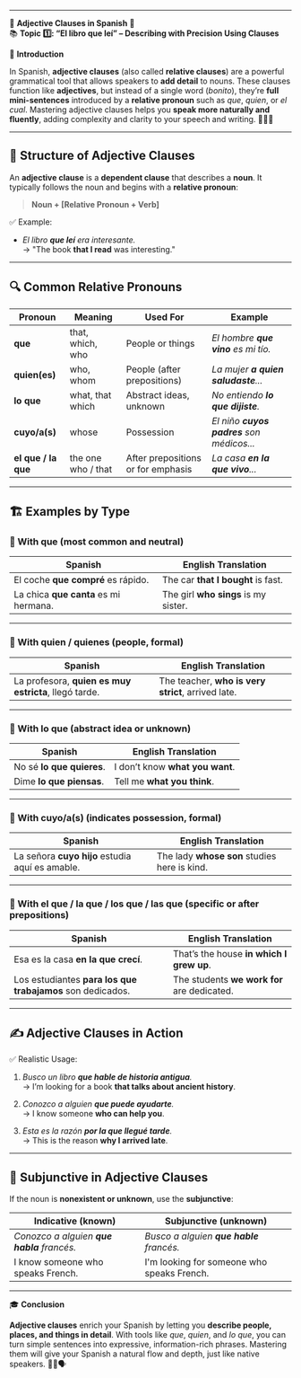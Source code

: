 
---
🌟 **Adjective Clauses in Spanish** 🌟  
📚 **Topic 1️⃣: “El libro que leí” – Describing with Precision Using Clauses**

📘 **Introduction**

In Spanish, **adjective clauses** (also called **relative clauses**) are a powerful grammatical tool that allows speakers to **add detail** to nouns. These clauses function like **adjectives**, but instead of a single word (_bonito_), they’re **full mini-sentences** introduced by a **relative pronoun** such as _que_, _quien_, or _el cual_. Mastering adjective clauses helps you **speak more naturally and fluently**, adding complexity and clarity to your speech and writing. 🧠🔗📖

---

## 🧱 **Structure of Adjective Clauses**

An **adjective clause** is a **dependent clause** that describes a **noun**. It typically follows the noun and begins with a **relative pronoun**:

> **Noun + [Relative Pronoun + Verb]**

✅ Example:

- _El libro **que leí** era interesante._  
    → "The book **that I read** was interesting."
    

---

## 🔍 **Common Relative Pronouns**

|Pronoun|Meaning|Used For|Example|
|---|---|---|---|
|**que**|that, which, who|People or things|_El hombre **que vino** es mi tío._|
|**quien(es)**|who, whom|People (after prepositions)|_La mujer **a quien saludaste**..._|
|**lo que**|what, that which|Abstract ideas, unknown|_No entiendo **lo que dijiste**._|
|**cuyo/a(s)**|whose|Possession|_El niño **cuyos padres** son médicos..._|
|**el que / la que**|the one who / that|After prepositions or for emphasis|_La casa **en la que vivo**..._|

---

## 🏗️ **Examples by Type**

### 🔹 With **que** (most common and neutral)

|Spanish|English Translation|
|---|---|
|El coche **que compré** es rápido.|The car **that I bought** is fast.|
|La chica **que canta** es mi hermana.|The girl **who sings** is my sister.|

---

### 🔹 With **quien / quienes** (people, formal)

|Spanish|English Translation|
|---|---|
|La profesora, **quien es muy estricta**, llegó tarde.|The teacher, **who is very strict**, arrived late.|

---

### 🔹 With **lo que** (abstract idea or unknown)

|Spanish|English Translation|
|---|---|
|No sé **lo que quieres**.|I don’t know **what you want**.|
|Dime **lo que piensas**.|Tell me **what you think**.|

---

### 🔹 With **cuyo/a(s)** (indicates possession, formal)

|Spanish|English Translation|
|---|---|
|La señora **cuyo hijo** estudia aquí es amable.|The lady **whose son** studies here is kind.|

---

### 🔹 With **el que / la que / los que / las que** (specific or after prepositions)

|Spanish|English Translation|
|---|---|
|Esa es la casa **en la que crecí**.|That’s the house **in which I grew up**.|
|Los estudiantes **para los que trabajamos** son dedicados.|The students **we work for** are dedicated.|

---

## ✍️ **Adjective Clauses in Action**

✅ Realistic Usage:

1. _Busco un libro **que hable de historia antigua**._  
    → I’m looking for a book **that talks about ancient history**.
    
2. _Conozco a alguien **que puede ayudarte**._  
    → I know someone **who can help you**.
    
3. _Esta es la razón **por la que llegué tarde**._  
    → This is the reason **why I arrived late**.
    

---

## 🚨 **Subjunctive in Adjective Clauses**

If the noun is **nonexistent or unknown**, use the **subjunctive**:

|Indicative (known)|Subjunctive (unknown)|
|---|---|
|_Conozco a alguien **que habla** francés._|_Busco a alguien **que hable** francés._|
|I know someone who speaks French.|I'm looking for someone who speaks French.|

---

🎓 **Conclusion**

**Adjective clauses** enrich your Spanish by letting you **describe people, places, and things in detail**. With tools like _que_, _quien_, and _lo que_, you can turn simple sentences into expressive, information-rich phrases. Mastering them will give your Spanish a natural flow and depth, just like native speakers. 📖🔗🗣️